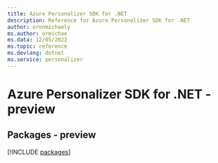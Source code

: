 ```yaml
---
title: Azure Personalizer SDK for .NET
description: Reference for Azure Personalizer SDK for .NET
author: orenmichaely
ms.author: ormichae
ms.data: 12/05/2022
ms.topic: reference
ms.devlang: dotnet
ms.service: personalizer
---
```

# Azure Personalizer SDK for .NET - preview
## Packages - preview
[!INCLUDE [packages](personalizer-index.md)]
